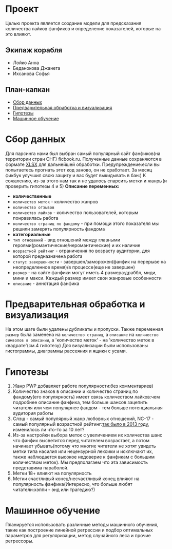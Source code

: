 # Проект
Целью проекта является создание модели для предсказания количества лайков фанфиков и определение показателей, которые на это влияют. 
## Экипаж корабля
- Лойко Анна
- Беданокова Джанета
- Ихсанова Софья
## План-капкан
- [Сбор данных](#Сбор_данных)
- [Предварительная обработка и визуализация](#Предварительная_обработка_и_визуализация)
- [Гипотезы](#Гипотезы)
- [Машинное обучение](#Машинное_обучение)
# Сбор данных
Для парсинга нами был выбран самый популярный сайт фанфиков(на территории стран СНГ) ficbook.ru. 
Полученные данные сохраняются в формате [XLSX](ficbook/ficbook.xlsx) для дальнейшей обработки.
Предупреждение:если вы попытаетесь прогнать этот код заново, он не сработает. За месяц фикбук улучшил свою защиту и вас будет выкидывать в бан:)
К сожалению, из-за этого нам так и не удалось спарсить метки и жанры(и проверить гипотезы 4 и 5)
**Описание переменных:**
- **количественные**
- `количество меток` - количество жанров
- `количество отзывов`
- `количество лайков` - количество пользователей, которым понравилась работа
- `количество страниц по фандому` - при помощи этого показателя мы решили замерять популярность фандома
- **категориальные**
- `тип отношений` - вид отношений между главными героями(романтические/неромантические) и их наличие
- `возрастной рейтинг` - ограничения по возрасту аудитории, для которой предназначена работа
- `статус завершенности` - завершен/заморожен(фанфик на перерыве на неопределенное время)/в процессе(еще не завершен)
- `размер` - на сайте фанфики могут иметь 4 размера:драббл, миди, мини и макси. Каждый размер имеет свои жанровые особенности
- `описание` - аннотация фанфика
# Предварительная обработка и визуализация
На этом шаге были удалены дубликаты и пропуски. Также переменная `размер` была заменена на `количество страниц`, а  `описание` на `количество символов в описании`, а 'количество меток' - на 'количество меток в квадрате'(см.4 гипотезу)
Для визуализации были использованы гистограммы, диаграммы рассеяния и ящики с усами.
# Гипотезы
1. Жанр PWP добавляет работе популярности:без комментариев)
2. Количество знаков в описании и количество страниц по фандому(его популярность) имеет связь количеством лайков:чем подробнее описание фанфика, тем больше шансов зацепить читателя или чем популярнее фандом - тем больше потенциальная аудитория работы
3. Слэш - самый популярный жанр любовных отношений, NC-17 - самый популярный возрастной рейтинг:[так было в 2013 году](https://ficbook.net/readfic/1172038), изменилось ли что-то за 10 лет?
4. Из-за настройки выбора меток с увеличением их количества шанс что фанфик высветится перед читателем возрастает, а потом начинает убывать(потому что многие читатели не хотят увидеть метки типа насилия или нецензурной лексики и исключают их, также наблюдается высокое недоверие к фанфикам с большим количеством меток). Мы предполагаем что эта зависимость представима параболой.
5. Метки 18+ влияют на популярность
6. Метки счастливый конец/несчастливый конец влияют на популярность фанфика(Интересно, что больше любят читатели:хэппи - энд или трагедию?)
# Машинное обучение
Планируется использовать различные методы машинного обучения, такие как построение линейной регрессии и подбор оптимальных параметров для регуляризации, метод случайного леса и прочие регрессоры.
